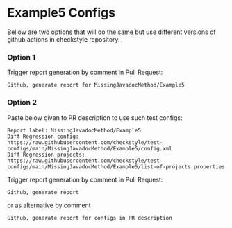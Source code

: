 # Example5 Configs

Bellow are two options that will do the same but use different versions
of github actions in checkstyle repository.


### Option 1
Trigger report generation by comment in Pull Request:
```
Github, generate report for MissingJavadocMethod/Example5
```

### Option 2

Paste below given to PR description to use such test configs:
```
Report label: MissingJavadocMethod/Example5
Diff Regression config: https://raw.githubusercontent.com/checkstyle/test-configs/main/MissingJavadocMethod/Example5/config.xml
Diff Regression projects: https://raw.githubusercontent.com/checkstyle/test-configs/main/MissingJavadocMethod/Example5/list-of-projects.properties
```

Trigger report generation by comment in Pull Request:
```
Github, generate report
```
or as alternative by comment
```
Github, generate report for configs in PR description
```
